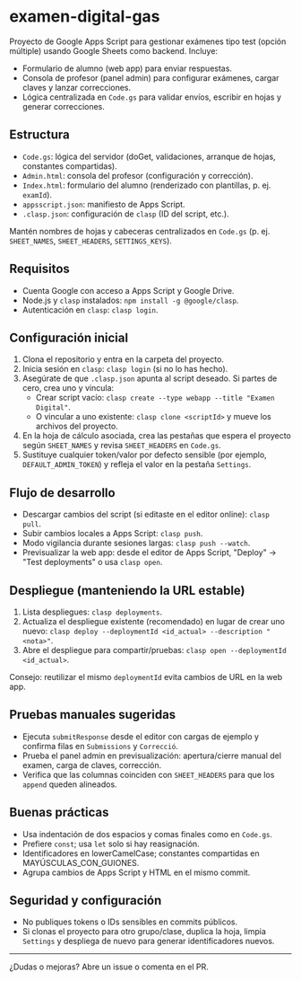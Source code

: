 # examen-digital-gas

Proyecto de Google Apps Script para gestionar exámenes tipo test (opción múltiple) usando Google Sheets como backend. Incluye:

- Formulario de alumno (web app) para enviar respuestas.
- Consola de profesor (panel admin) para configurar exámenes, cargar claves y lanzar correcciones.
- Lógica centralizada en `Code.gs` para validar envíos, escribir en hojas y generar correcciones.

## Estructura

- `Code.gs`: lógica del servidor (doGet, validaciones, arranque de hojas, constantes compartidas).
- `Admin.html`: consola del profesor (configuración y corrección).
- `Index.html`: formulario del alumno (renderizado con plantillas, p. ej. `examId`).
- `appsscript.json`: manifiesto de Apps Script.
- `.clasp.json`: configuración de `clasp` (ID del script, etc.).

Mantén nombres de hojas y cabeceras centralizados en `Code.gs` (p. ej. `SHEET_NAMES`, `SHEET_HEADERS`, `SETTINGS_KEYS`).

## Requisitos

- Cuenta Google con acceso a Apps Script y Google Drive.
- Node.js y `clasp` instalados: `npm install -g @google/clasp`.
- Autenticación en `clasp`: `clasp login`.

## Configuración inicial

1. Clona el repositorio y entra en la carpeta del proyecto.
2. Inicia sesión en `clasp`: `clasp login` (si no lo has hecho).
3. Asegúrate de que `.clasp.json` apunta al script deseado. Si partes de cero, crea uno y vincula:
   - Crear script vacío: `clasp create --type webapp --title "Examen Digital"`.
   - O vincular a uno existente: `clasp clone <scriptId>` y mueve los archivos del proyecto.
4. En la hoja de cálculo asociada, crea las pestañas que espera el proyecto según `SHEET_NAMES` y revisa `SHEET_HEADERS` en `Code.gs`.
5. Sustituye cualquier token/valor por defecto sensible (por ejemplo, `DEFAULT_ADMIN_TOKEN`) y refleja el valor en la pestaña `Settings`.

## Flujo de desarrollo

- Descargar cambios del script (si editaste en el editor online): `clasp pull`.
- Subir cambios locales a Apps Script: `clasp push`.
- Modo vigilancia durante sesiones largas: `clasp push --watch`.
- Previsualizar la web app: desde el editor de Apps Script, "Deploy" → "Test deployments" o usa `clasp open`.

## Despliegue (manteniendo la URL estable)

1. Lista despliegues: `clasp deployments`.
2. Actualiza el despliegue existente (recomendado) en lugar de crear uno nuevo:
   `clasp deploy --deploymentId <id_actual> --description "<nota>"`.
3. Abre el despliegue para compartir/pruebas: `clasp open --deploymentId <id_actual>`.

Consejo: reutilizar el mismo `deploymentId` evita cambios de URL en la web app.

## Pruebas manuales sugeridas

- Ejecuta `submitResponse` desde el editor con cargas de ejemplo y confirma filas en `Submissions` y `Correcció`.
- Prueba el panel admin en previsualización: apertura/cierre manual del examen, carga de claves, corrección.
- Verifica que las columnas coinciden con `SHEET_HEADERS` para que los `append` queden alineados.

## Buenas prácticas

- Usa indentación de dos espacios y comas finales como en `Code.gs`.
- Prefiere `const`; usa `let` solo si hay reasignación.
- Identificadores en lowerCamelCase; constantes compartidas en MAYÚSCULAS_CON_GUIONES.
- Agrupa cambios de Apps Script y HTML en el mismo commit.

## Seguridad y configuración

- No publiques tokens o IDs sensibles en commits públicos.
- Si clonas el proyecto para otro grupo/clase, duplica la hoja, limpia `Settings` y despliega de nuevo para generar identificadores nuevos.

---

¿Dudas o mejoras? Abre un issue o comenta en el PR.

